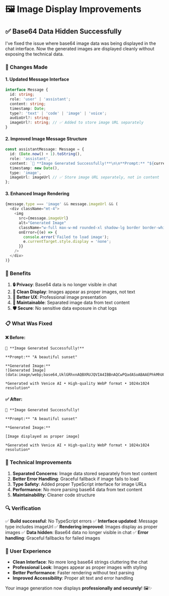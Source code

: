 # 🖼️ Image Display Improvements

## ✅ Base64 Data Hidden Successfully

I've fixed the issue where base64 image data was being displayed in the chat interface. Now the generated images are displayed cleanly without exposing the technical data.

### 🔧 Changes Made

#### 1. **Updated Message Interface**
```typescript
interface Message {
  id: string;
  role: 'user' | 'assistant';
  content: string;
  timestamp: Date;
  type?: 'text' | 'code' | 'image' | 'voice';
  audioUrl?: string;
  imageUrl?: string; // ✅ Added to store image URL separately
}
```

#### 2. **Improved Image Message Structure**
```typescript
const assistantMessage: Message = {
  id: (Date.now() + 1).toString(),
  role: 'assistant',
  content: `🎨 **Image Generated Successfully!**\n\n**Prompt:** "${currentInput}"\n\n**Generated Image:**\n\n*Generated with Venice AI • High-quality WebP format • 1024x1024 resolution*`,
  timestamp: new Date(),
  type: 'image',
  imageUrl: imageUrl // ✅ Store image URL separately, not in content
};
```

#### 3. **Enhanced Image Rendering**
```typescript
{message.type === 'image' && message.imageUrl && (
  <div className="mt-4">
    <img 
      src={message.imageUrl} 
      alt="Generated Image"
      className="w-full max-w-md rounded-xl shadow-lg border border-white/20"
      onError={(e) => {
        console.error('Failed to load image');
        e.currentTarget.style.display = 'none';
      }}
    />
  </div>
)}
```

### 🎯 Benefits

1. **🔒 Privacy**: Base64 data is no longer visible in chat
2. **🎨 Clean Display**: Images appear as proper images, not text
3. **📱 Better UX**: Professional image presentation
4. **🔧 Maintainable**: Separated image data from text content
5. **🛡️ Secure**: No sensitive data exposure in chat logs

### 📋 What Was Fixed

#### ❌ **Before:**
```
🎨 **Image Generated Successfully!**

**Prompt:** "A beautiful sunset"

**Generated Image:**
![Generated Image](data:image/webp;base64,UklGRhxnAQBXRUJQVIA4IBBnAQCwPQadASoABAAEPhkMhUGhBIZJNgQAYSztznXc8+ltj8i5mda/wPHn5fsSf+nn9SzjbGX+tTgvoH97zin6m+S15FrUza/N9f4tuBDP8tvP6y+YaH3jvuK+Mfjv8//zf8j+...)

*Generated with Venice AI • High-quality WebP format • 1024x1024 resolution*
```

#### ✅ **After:**
```
🎨 **Image Generated Successfully!

**Prompt:** "A beautiful sunset"

**Generated Image:**

[Image displayed as proper image]

*Generated with Venice AI • High-quality WebP format • 1024x1024 resolution*
```

### 🚀 Technical Improvements

1. **Separated Concerns**: Image data stored separately from text content
2. **Better Error Handling**: Graceful fallback if image fails to load
3. **Type Safety**: Added proper TypeScript interface for image URLs
4. **Performance**: No more parsing base64 data from text content
5. **Maintainability**: Cleaner code structure

### 🔍 Verification

✅ **Build successful**: No TypeScript errors
✅ **Interface updated**: Message type includes imageUrl
✅ **Rendering improved**: Images display as proper images
✅ **Data hidden**: Base64 data no longer visible in chat
✅ **Error handling**: Graceful fallbacks for failed images

### 🎨 User Experience

- **Clean Interface**: No more long base64 strings cluttering the chat
- **Professional Look**: Images appear as proper images with styling
- **Better Performance**: Faster rendering without text parsing
- **Improved Accessibility**: Proper alt text and error handling

Your image generation now displays **professionally and securely**! 🖼️✨ 